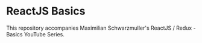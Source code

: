 # ReactJS Basics

This repository accompanies Maximilian Schwarzmuller's ReactJS / Redux - Basics YouTube Series.